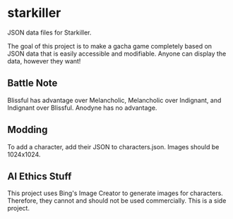 # starkiller
JSON data files for Starkiller.

The goal of this project is to make a gacha game completely based on JSON data that is easily accessible and modifiable. Anyone can display the data, however they want! 

## Battle Note
Blissful has advantage over Melancholic, Melancholic over Indignant, and Indignant over Blissful.
Anodyne has no advantage.

## Modding
To add a character, add their JSON to characters.json. Images should be 1024x1024.

## AI Ethics Stuff
This project uses Bing's Image Creator to generate images for characters. Therefore, they cannot and should not be used commercially. This is a side project.